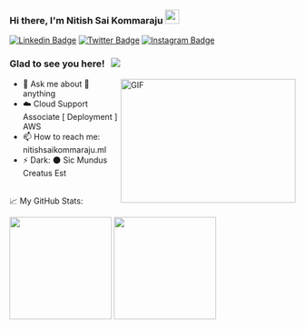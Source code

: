 ### Hi there, I'm Nitish Sai Kommaraju <img src="https://media.giphy.com/media/hvRJCLFzcasrR4ia7z/giphy.gif" width="25px">
[![Linkedin Badge](https://img.shields.io/badge/-LinkedIn-0e76a8?style=flat-square&logo=Linkedin&logoColor=white)](https://www.linkedin.com/in/kommarajunitishsai)
[![Twitter Badge](https://img.shields.io/badge/-Twitter-00acee?style=flat-square&logo=Twitter&logoColor=white)](https://twitter.com/Nitishsaik)
[![Instagram Badge](https://img.shields.io/badge/-Instagram-e4405f?style=flat-square&logo=Instagram&logoColor=white)](https://www.instagram.com/nitishsaik/)

### Glad to see you here! &nbsp; ![](https://visitor-badge.glitch.me/badge?page_id=nitishsai9)
<img align="right" alt="GIF" src="https://nitishsaikommaraju.ml/static/media/nitish.e1de6f3b.png" width="308" height="218"  />

- 💬 Ask me about 🌝 anything
- ☁️ Cloud Support Associate [ Deployment ] AWS
- 📫 How to reach me: nitishsaikommaraju.ml
- ⚡ Dark: 🌑 Sic Mundus Creatus Est

<br>
📈 My GitHub Stats:

<br>
<p>
  <img height="180em" src="https://github-readme-stats.vercel.app/api?username=nitishsai9&show_icons=true&hide_border=true&&count_private=true&include_all_commits=true" />
  <img height="180em" src="https://github-readme-stats.vercel.app/api/top-langs/?username=nitishsai9&exclude_repo=KNN-Image-Classification&show_icons=true&hide_border=true&layout=compact&langs_count=8"/>
</p>
